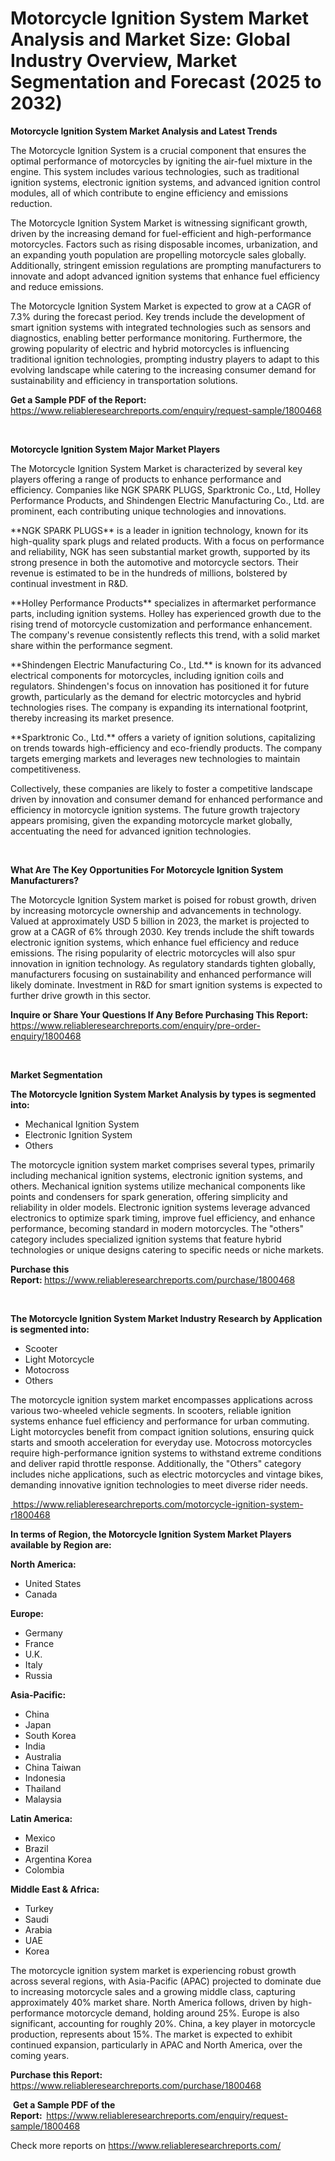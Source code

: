 <p><h1>Motorcycle Ignition System Market Analysis and Market Size: Global Industry Overview, Market Segmentation and Forecast (2025 to 2032)</h1></p><p><strong>Motorcycle Ignition System Market Analysis and Latest Trends</strong></p>
<p><p>The Motorcycle Ignition System is a crucial component that ensures the optimal performance of motorcycles by igniting the air-fuel mixture in the engine. This system includes various technologies, such as traditional ignition systems, electronic ignition systems, and advanced ignition control modules, all of which contribute to engine efficiency and emissions reduction.</p><p>The Motorcycle Ignition System Market is witnessing significant growth, driven by the increasing demand for fuel-efficient and high-performance motorcycles. Factors such as rising disposable incomes, urbanization, and an expanding youth population are propelling motorcycle sales globally. Additionally, stringent emission regulations are prompting manufacturers to innovate and adopt advanced ignition systems that enhance fuel efficiency and reduce emissions.</p><p>The Motorcycle Ignition System Market is expected to grow at a CAGR of 7.3% during the forecast period. Key trends include the development of smart ignition systems with integrated technologies such as sensors and diagnostics, enabling better performance monitoring. Furthermore, the growing popularity of electric and hybrid motorcycles is influencing traditional ignition technologies, prompting industry players to adapt to this evolving landscape while catering to the increasing consumer demand for sustainability and efficiency in transportation solutions.</p></p>
<p><strong>Get a Sample PDF of the Report:&nbsp;</strong> <a href="https://www.reliableresearchreports.com/enquiry/request-sample/1800468?utm_campaign=3190&utm_medium=2&utm_source=Github&utm_content=ia&utm_term=30032025&utm_id=motorcycle-ignition-system">https://www.reliableresearchreports.com/enquiry/request-sample/1800468</a></p>
<p>&nbsp;</p>
<p><strong>Motorcycle Ignition System Major Market Players</strong></p>
<p><p>The Motorcycle Ignition System Market is characterized by several key players offering a range of products to enhance performance and efficiency. Companies like NGK SPARK PLUGS, Sparktronic Co., Ltd, Holley Performance Products, and Shindengen Electric Manufacturing Co., Ltd. are prominent, each contributing unique technologies and innovations.</p><p>**NGK SPARK PLUGS** is a leader in ignition technology, known for its high-quality spark plugs and related products. With a focus on performance and reliability, NGK has seen substantial market growth, supported by its strong presence in both the automotive and motorcycle sectors. Their revenue is estimated to be in the hundreds of millions, bolstered by continual investment in R&D.</p><p>**Holley Performance Products** specializes in aftermarket performance parts, including ignition systems. Holley has experienced growth due to the rising trend of motorcycle customization and performance enhancement. The company's revenue consistently reflects this trend, with a solid market share within the performance segment.</p><p>**Shindengen Electric Manufacturing Co., Ltd.** is known for its advanced electrical components for motorcycles, including ignition coils and regulators. Shindengen's focus on innovation has positioned it for future growth, particularly as the demand for electric motorcycles and hybrid technologies rises. The company is expanding its international footprint, thereby increasing its market presence.</p><p>**Sparktronic Co., Ltd.** offers a variety of ignition solutions, capitalizing on trends towards high-efficiency and eco-friendly products. The company targets emerging markets and leverages new technologies to maintain competitiveness.</p><p>Collectively, these companies are likely to foster a competitive landscape driven by innovation and consumer demand for enhanced performance and efficiency in motorcycle ignition systems. The future growth trajectory appears promising, given the expanding motorcycle market globally, accentuating the need for advanced ignition technologies.</p></p>
<p>&nbsp;</p>
<p><strong>What Are The Key Opportunities For Motorcycle Ignition System Manufacturers?</strong></p>
<p><p>The Motorcycle Ignition System market is poised for robust growth, driven by increasing motorcycle ownership and advancements in technology. Valued at approximately USD 5 billion in 2023, the market is projected to grow at a CAGR of 6% through 2030. Key trends include the shift towards electronic ignition systems, which enhance fuel efficiency and reduce emissions. The rising popularity of electric motorcycles will also spur innovation in ignition technology. As regulatory standards tighten globally, manufacturers focusing on sustainability and enhanced performance will likely dominate. Investment in R&D for smart ignition systems is expected to further drive growth in this sector.</p></p>
<p><strong>Inquire or Share Your Questions If Any Before Purchasing This Report:</strong> <a href="https://www.reliableresearchreports.com/enquiry/pre-order-enquiry/1800468?utm_campaign=3190&utm_medium=2&utm_source=Github&utm_content=ia&utm_term=30032025&utm_id=motorcycle-ignition-system">https://www.reliableresearchreports.com/enquiry/pre-order-enquiry/1800468</a></p>
<p>&nbsp;</p>
<p><strong>Market Segmentation</strong></p>
<p><strong>The Motorcycle Ignition System Market Analysis by types is segmented into:</strong></p>
<p><ul><li>Mechanical Ignition System</li><li>Electronic Ignition System</li><li>Others</li></ul></p>
<p><p>The motorcycle ignition system market comprises several types, primarily including mechanical ignition systems, electronic ignition systems, and others. Mechanical ignition systems utilize mechanical components like points and condensers for spark generation, offering simplicity and reliability in older models. Electronic ignition systems leverage advanced electronics to optimize spark timing, improve fuel efficiency, and enhance performance, becoming standard in modern motorcycles. The "others" category includes specialized ignition systems that feature hybrid technologies or unique designs catering to specific needs or niche markets.</p></p>
<p><strong>Purchase this Report:&nbsp;</strong><a href="https://www.reliableresearchreports.com/purchase/1800468?utm_campaign=3190&utm_medium=2&utm_source=Github&utm_content=ia&utm_term=30032025&utm_id=motorcycle-ignition-system">https://www.reliableresearchreports.com/purchase/1800468</a></p>
<p>&nbsp;</p>
<p><strong>The Motorcycle Ignition System Market Industry Research by Application is segmented into:</strong></p>
<p><ul><li>Scooter</li><li>Light Motorcycle</li><li>Motocross</li><li>Others</li></ul></p>
<p><p>The motorcycle ignition system market encompasses applications across various two-wheeled vehicle segments. In scooters, reliable ignition systems enhance fuel efficiency and performance for urban commuting. Light motorcycles benefit from compact ignition solutions, ensuring quick starts and smooth acceleration for everyday use. Motocross motorcycles require high-performance ignition systems to withstand extreme conditions and deliver rapid throttle response. Additionally, the "Others" category includes niche applications, such as electric motorcycles and vintage bikes, demanding innovative ignition technologies to meet diverse rider needs.</p></p>
<p><a href="https://www.reliableresearchreports.com/motorcycle-ignition-system-r1800468?utm_campaign=3190&utm_medium=2&utm_source=Github&utm_content=ia&utm_term=30032025&utm_id=motorcycle-ignition-system">&nbsp;https://www.reliableresearchreports.com/motorcycle-ignition-system-r1800468</a></p>
<p><strong>In terms of Region, the Motorcycle Ignition System Market Players available by Region are:</strong></p>
<p>
    <p> <strong> North America: </strong>
        <ul>
            <li>United States</li>
            <li>Canada</li>
        </ul>
        </p> 
    <p> <strong> Europe: </strong>
        <ul>
            <li>Germany</li>
            <li>France</li>
            <li>U.K.</li>
            <li>Italy</li>
            <li>Russia</li>
        </ul>
        </p> 
    <p> <strong> Asia-Pacific: </strong>
        <ul>
            <li>China</li>
            <li>Japan</li>
            <li>South Korea</li>
            <li>India</li>
            <li>Australia</li>
            <li>China Taiwan</li>
            <li>Indonesia</li>
            <li>Thailand</li>
            <li>Malaysia</li>
        </ul>
        </p> 
    <p> <strong> Latin America: </strong>
        <ul>
            <li>Mexico</li>
            <li>Brazil</li>
            <li>Argentina Korea</li>
            <li>Colombia</li>
        </ul>
        </p> 
    <p> <strong> Middle East & Africa: </strong>
        <ul>
            <li>Turkey</li>
            <li>Saudi</li>
            <li>Arabia</li>
            <li>UAE</li>
            <li>Korea</li>
        </ul>
    </p>
    </p>
<p><p>The motorcycle ignition system market is experiencing robust growth across several regions, with Asia-Pacific (APAC) projected to dominate due to increasing motorcycle sales and a growing middle class, capturing approximately 40% market share. North America follows, driven by high-performance motorcycle demand, holding around 25%. Europe is also significant, accounting for roughly 20%. China, a key player in motorcycle production, represents about 15%. The market is expected to exhibit continued expansion, particularly in APAC and North America, over the coming years.</p></p>
<p><strong>Purchase this Report: </strong><a href="https://www.reliableresearchreports.com/purchase/1800468?utm_campaign=3190&utm_medium=2&utm_source=Github&utm_content=ia&utm_term=30032025&utm_id=motorcycle-ignition-system">https://www.reliableresearchreports.com/purchase/1800468</a></p>
<p>&nbsp;<strong>Get a Sample PDF of the Report:&nbsp;&nbsp;</strong><a href="https://www.reliableresearchreports.com/enquiry/request-sample/1800468?utm_campaign=3190&utm_medium=2&utm_source=Github&utm_content=ia&utm_term=30032025&utm_id=motorcycle-ignition-system">https://www.reliableresearchreports.com/enquiry/request-sample/1800468</a></p>
<p><strong></strong></p>
<p>Check more reports on <a href="https://www.reliableresearchreports.com/?utm_campaign=3190&utm_medium=2&utm_source=Github&utm_content=ia&utm_term=30032025&utm_id=motorcycle-ignition-system">https://www.reliableresearchreports.com/</a></p>